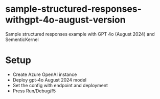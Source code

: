 # sample-structured-responses-withgpt-4o-august-version
Sample structured responses example with GPT 4o (August 2024) and SementicKernel

# Setup
- Create Azure OpenAI instance
- Deploy gpt-4o August 2024 model
- Set the config with endpoint and deployment
- Press Run/Debug/f5
